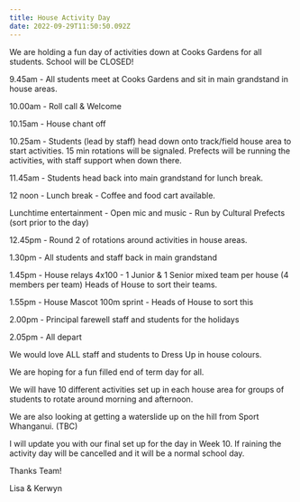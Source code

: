 ```yaml
---
title: House Activity Day
date: 2022-09-29T11:50:50.092Z
---
```

We are holding a fun day of activities down at Cooks Gardens for all students. School will be CLOSED!

9.45am - All students meet at Cooks Gardens and sit in main grandstand in house areas. 

10.00am - Roll call & Welcome 

10.15am - House chant off 

10.25am - Students (lead by staff) head down onto track/field house area to start activities. 15 min rotations will be signaled. Prefects will be running the activities, with staff support when down there.

11.45am - Students head back into main grandstand for lunch break.

12 noon - Lunch break - Coffee and food cart available.

Lunchtime entertainment - Open mic and music - Run by Cultural Prefects (sort prior to the day)

12.45pm - Round 2 of rotations around activities in house areas. 

1.30pm - All students and staff back in main grandstand 

1.45pm - House relays 4x100 - 1 Junior & 1 Senior mixed team per house (4 members per team) Heads of House to sort their teams. 

1.55pm - House Mascot 100m sprint - Heads of House to sort this

2.00pm - Principal farewell staff and students for the holidays 

2.05pm - All depart 

We would love ALL staff and students to Dress Up in house colours. 

We are hoping for a fun filled end of term day for all. 

We will have 10 different activities set up in each house area for groups of students to rotate around morning and afternoon. 

We are also looking at getting a waterslide up on the hill from 
Sport Whanganui. (TBC) 

I will update you with our final set up for the day in Week 10. If raining the activity day will be cancelled and it will be a normal school day.  

Thanks Team! 

Lisa & Kerwyn 

